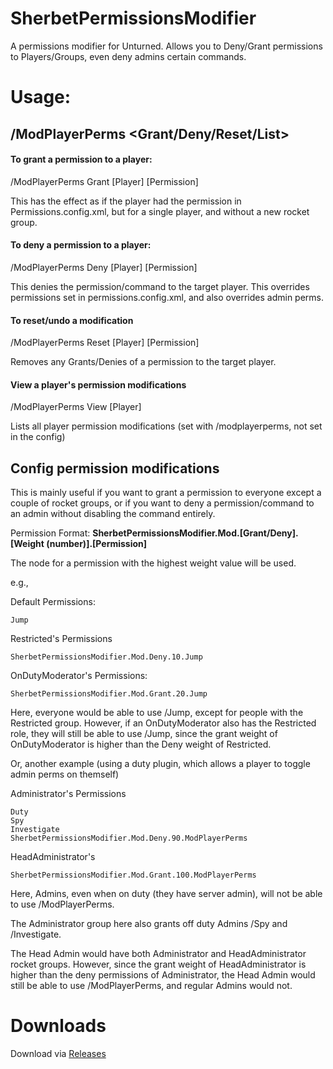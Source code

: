 # SherbetPermissionsModifier
A permissions modifier for Unturned. Allows you to Deny/Grant permissions to Players/Groups, even deny admins certain commands.

# Usage:

## /ModPlayerPerms <Grant/Deny/Reset/List> <player> <Permission>

#### To grant a permission to a player:

 /ModPlayerPerms Grant [Player] [Permission]
 
 This has the effect as if the player had the permission in Permissions.config.xml, but for a single player, and without a new rocket group.
 
 
 #### To deny a permission to a player:
 
 /ModPlayerPerms Deny [Player] [Permission]
 
 This denies the permission/command to the target player. This overrides permissions set in permissions.config.xml, and also overrides admin perms.
 
 #### To reset/undo a modification
 
 /ModPlayerPerms Reset [Player] [Permission]
 
 Removes any Grants/Denies of a permission to the target player.
 
 #### View a player's permission modifications
 
 /ModPlayerPerms View [Player]
 
 Lists all player permission modifications (set with /modplayerperms, not set in the config)
 
 ## Config permission modifications
 
 This is mainly useful if you want to grant a permission to everyone except a couple of rocket groups, or if you want to deny a permission/command to an admin without disabling the command entirely.
 
 Permission Format: **SherbetPermissionsModifier.Mod.[Grant/Deny].[Weight (number)].[Permission]**
 
 The node for a permission with the highest weight value will be used.
 
 e.g.,
 
Default Permissions:
```
Jump
```

Restricted's Permissions
```
SherbetPermissionsModifier.Mod.Deny.10.Jump
```

OnDutyModerator's Permissions:

```
SherbetPermissionsModifier.Mod.Grant.20.Jump
```
 
Here, everyone would be able to use /Jump, except for people with the Restricted group. However, if an OnDutyModerator also has the Restricted role, they will still be able to use /Jump, since the grant weight of OnDutyModerator is higher than the Deny weight of Restricted.

Or, another example (using a duty plugin, which allows a player to toggle admin perms on themself)

Administrator's Permissions
```
Duty
Spy
Investigate
SherbetPermissionsModifier.Mod.Deny.90.ModPlayerPerms
```

HeadAdministrator's 
```
SherbetPermissionsModifier.Mod.Grant.100.ModPlayerPerms
```

Here, Admins, even when on duty (they have server admin), will not be able to use /ModPlayerPerms.

The Administrator group here also grants off duty Admins /Spy and /Investigate.

The Head Admin would have both Administrator and HeadAdministrator rocket groups. However, since the grant weight of HeadAdministrator is higher than the deny permissions of Administrator, the Head Admin would still be able to use /ModPlayerPerms, and regular Admins would not.
 
 # Downloads
 Download via [Releases](https://github.com/ShimmyMySherbet/SherbetPermissionsModifier/releases)
 

